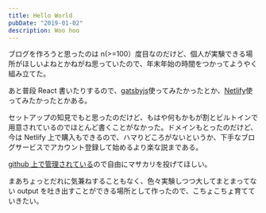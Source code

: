```yaml
---
title: Hello World
pubDate: "2019-01-02"
description: Woo hoo
---
```


ブログを作ろうと思ったのは n(>=100）度目なのだけど、個人が実験できる場所がほしいよねとかねがね思っていたので、年末年始の時間をつかってようやく組み立てた。

あと普段 React 書いたりするので、[gatsbyjs](https://www.gatsbyjs.org)使ってみたかったとか、[Netlify](https://www.netlify.com/)使ってみたかったとかある。

セットアップの知見でもと思ったのだけど、もはや何もかもが割とビルトインで用意されているのでほとんど書くことがなかった。ドメインもとったのだけど、今は Netlify 上で購入もできるので、ハマりどころがないというか、下手なブログサービスでアカウント登録して始めるより楽な説まである。

[github 上で管理されている](https://github.com/nobuhikosawai/blog)ので自由にマサカリを投げてほしい。

まあちょっとだれに気兼ねすることもなく、色々実験しつつ大してまとまってない output を吐き出すことができる場所として作ったので、こちょこちょ育てていきたい。
